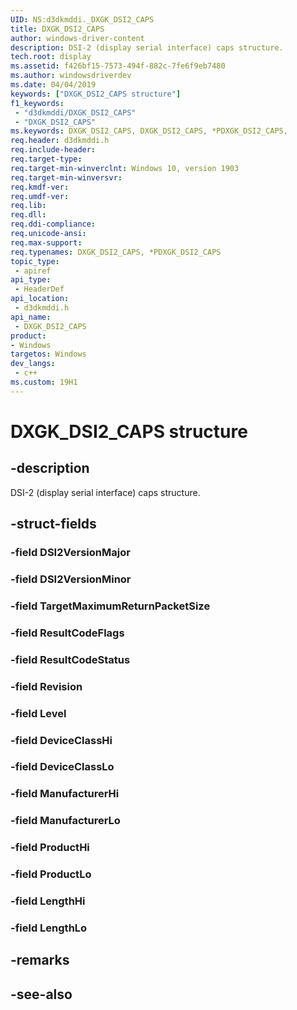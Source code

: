 ```yaml
---
UID: NS:d3dkmddi._DXGK_DSI2_CAPS
title: DXGK_DSI2_CAPS
author: windows-driver-content
description: DSI-2 (display serial interface) caps structure.
tech.root: display
ms.assetid: f426bf15-7573-494f-882c-7fe6f9eb7480
ms.author: windowsdriverdev
ms.date: 04/04/2019
keywords: ["DXGK_DSI2_CAPS structure"]
f1_keywords:
 - "d3dkmddi/DXGK_DSI2_CAPS"
 - "DXGK_DSI2_CAPS"
ms.keywords: DXGK_DSI2_CAPS, DXGK_DSI2_CAPS, *PDXGK_DSI2_CAPS, 
req.header: d3dkmddi.h
req.include-header:
req.target-type:
req.target-min-winverclnt: Windows 10, version 1903
req.target-min-winversvr:
req.kmdf-ver:
req.umdf-ver:
req.lib:
req.dll:
req.ddi-compliance:
req.unicode-ansi:
req.max-support:
req.typenames: DXGK_DSI2_CAPS, *PDXGK_DSI2_CAPS
topic_type: 
 - apiref
api_type: 
 - HeaderDef
api_location: 
 - d3dkmddi.h
api_name: 
 - DXGK_DSI2_CAPS
product:
- Windows
targetos: Windows
dev_langs:
 - c++
ms.custom: 19H1
---
```


# DXGK_DSI2_CAPS structure

## -description

DSI-2 (display serial interface) caps structure.

## -struct-fields

### -field DSI2VersionMajor
 
### -field DSI2VersionMinor
 
### -field TargetMaximumReturnPacketSize
 
### -field ResultCodeFlags
 
### -field ResultCodeStatus
 
### -field Revision
 
### -field Level
 
### -field DeviceClassHi
 
### -field DeviceClassLo
 
### -field ManufacturerHi
 
### -field ManufacturerLo
 
### -field ProductHi
 
### -field ProductLo
 
### -field LengthHi
 
### -field LengthLo
 

## -remarks

## -see-also
